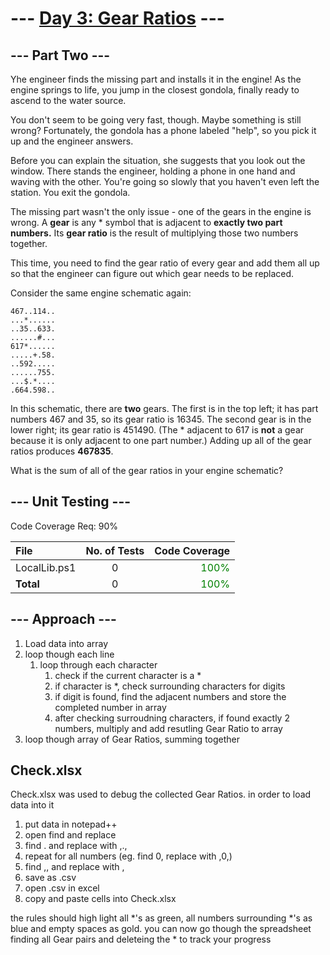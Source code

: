 # --- [Day 3: Gear Ratios](https://adventofcode.com/2023/day/3) ---
## --- Part Two ---
Yhe engineer finds the missing part and installs it in the engine! As the engine springs to life, you jump in the closest gondola, finally ready to ascend to the water source.

You don't seem to be going very fast, though. Maybe something is still wrong? Fortunately, the gondola has a phone labeled "help", so you pick it up and the engineer answers.

Before you can explain the situation, she suggests that you look out the window. There stands the engineer, holding a phone in one hand and waving with the other. You're going so slowly that you haven't even left the station. You exit the gondola.

The missing part wasn't the only issue - one of the gears in the engine is wrong. A **gear** is any * symbol that is adjacent to **exactly two part numbers.** Its **gear ratio** is the result of multiplying those two numbers together.

This time, you need to find the gear ratio of every gear and add them all up so that the engineer can figure out which gear needs to be replaced.

Consider the same engine schematic again:

```
467..114..
...*......
..35..633.
......#...
617*......
.....+.58.
..592.....
......755.
...$.*....
.664.598..
```

In this schematic, there are **two** gears. The first is in the top left; it has part numbers 467 and 35, so its gear ratio is 16345. The second gear is in the lower right; its gear ratio is 451490. (The * adjacent to 617 is **not** a gear because it is only adjacent to one part number.) Adding up all of the gear ratios produces **467835**.

What is the sum of all of the gear ratios in your engine schematic?

## --- Unit Testing ---

Code Coverage Req: 90%

| File | No. of Tests | Code Coverage |
| :--- | :---: | ---: |
| LocalLib.ps1 | 0 | <span style="color:green">100%</span> |
| **Total** | 0 | <span style="color:green">100%</span> |

## --- Approach ---
1. Load data into array
2. loop though each line
    1. loop through each character
        1. check if the current character is a *
        2. if character is *, check surrounding characters for digits
        3. if digit is found, find the adjacent numbers and store the completed number in array
        4. after checking surroudning characters, if found exactly 2 numbers, multiply and add resutling Gear Ratio to array
3. loop though array of Gear Ratios, summing together

## Check.xlsx
Check.xlsx was used to debug the collected Gear Ratios. in order to load data into it

1. put data in notepad++
2. open find and replace
3. find . and replace with ,.,
4. repeat for all numbers (eg. find 0, replace with ,0,)
5. find ,, and replace with ,
6. save as .csv
7. open .csv in excel
8. copy and paste cells into Check.xlsx

the rules should high light all *'s as green, all numbers surrounding *'s as blue and empty spaces as gold. you can now go though the spreadsheet finding all Gear pairs and deleteing the * to track your progress